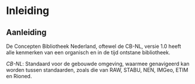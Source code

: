 # Inleiding

## Aanleiding
De Concepten Bibliotheek Nederland, oftewel de CB-NL, versie 1.0 heeft alle kenmerken van een organisch en in de tijd ontstane bibliotheek. 


<dfn data-lt="CB-NL" class="lint-ignore">CB-NL</dfn>: Standaard voor de gebouwde omgeving, waarmee genavigeerd kan worden tussen standaarden, zoals die van RAW, STABU, NEN, IMGeo, ETIM en Rioned.</p>

